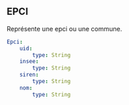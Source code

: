 ## EPCI

Représente une epci ou une commune.

```yaml
Epci:
    uid:
        type: String
    insee:
        type: String
    siren:
        type: String
    nom:
        type: String
```
